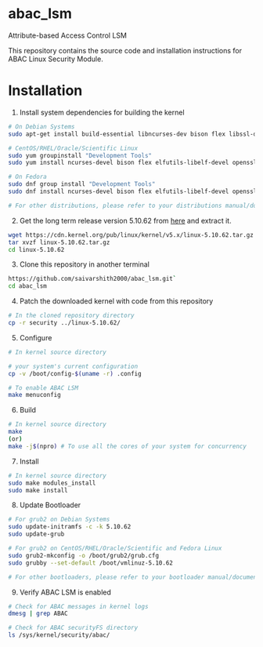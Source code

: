 # abac_lsm
Attribute-based Access Control LSM

This repository contains the source code and installation instructions for ABAC Linux Security Module.

# Installation
1. Install system dependencies for building the kernel
```bash
# On Debian Systems
sudo apt-get install build-essential libncurses-dev bison flex libssl-dev libelf-dev

# CentOS/RHEL/Oracle/Scientific Linux
sudo yum groupinstall "Development Tools"
sudo yum install ncurses-devel bison flex elfutils-libelf-devel openssl-devel

# On Fedora
sudo dnf group install "Development Tools"
sudo dnf install ncurses-devel bison flex elfutils-libelf-devel openssl-devel

# For other distributions, please refer to your distributions manual/documentation
```

2. Get the long term release version 5.10.62 from [here](https://cdn.kernel.org/pub/linux/kernel/v5.x/linux-5.10.62.tar.gz) and extract it.
```bash
wget https://cdn.kernel.org/pub/linux/kernel/v5.x/linux-5.10.62.tar.gz
tar xvzf linux-5.10.62.tar.gz
cd linux-5.10.62
```

3. Clone this repository in another terminal
```bash
https://github.com/saivarshith2000/abac_lsm.git`
cd abac_lsm
```

4. Patch the downloaded kernel with code from this repository
```bash
# In the cloned repository directory
cp -r security ../linux-5.10.62/
```

5. Configure
```bash
# In kernel source directory

# your system's current configuration
cp -v /boot/config-$(uname -r) .config

# To enable ABAC LSM
make menuconfig
```

6. Build
```bash
# In kernel source directory
make
(or)
make -j$(npro) # To use all the cores of your system for concurrency
```

7. Install
```bash
# In kernel source directory
sudo make modules_install
sudo make install
```

8. Update Bootloader
```bash
# For grub2 on Debian Systems
sudo update-initramfs -c -k 5.10.62
sudo update-grub

# For grub2 on CentOS/RHEL/Oracle/Scientific and Fedora Linux
sudo grub2-mkconfig -o /boot/grub2/grub.cfg
sudo grubby --set-default /boot/vmlinuz-5.10.62

# For other bootloaders, please refer to your bootloader manual/documentation
```

9. Verify ABAC LSM is enabled
```bash
# Check for ABAC messages in kernel logs
dmesg | grep ABAC 

# Check for ABAC securityFS directory
ls /sys/kernel/security/abac/
```
